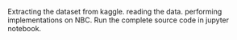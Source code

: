 Extracting the dataset from kaggle.
reading the data.
performing implementations on NBC.
Run the complete source code in jupyter notebook.
